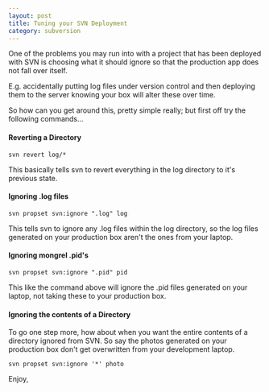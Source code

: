 ```yaml
---
layout: post
title: Tuning your SVN Deployment
category: subversion
---
```


One of the problems you may run into with a project that has been deployed with SVN is choosing what it should ignore so that the production app does not fall over itself.

E.g.
accidentally putting log files under version control and then deploying them to the server knowing your box will alter these over time.

So how can you get around this, pretty simple really; but first off try the following commands...

#### Reverting a Directory

    svn revert log/*

This basically tells svn to revert everything in the log directory to it's previous state.

#### Ignoring .log files

    svn propset svn:ignore ".log" log

This tells svn to ignore any .log files within the log directory, so the log files generated on your production box aren't the ones from your laptop.

#### Ignoring mongrel .pid's 

    svn propset svn:ignore ".pid" pid

This like the command above will ignore the .pid files generated on your laptop, not taking these to your production box.

#### Ignoring the contents of a Directory

To go one step more, how about when you want the entire contents of a directory ignored from SVN.  So say the photos generated on your production box don't get overwritten from your development laptop.

    svn propset svn:ignore '*' photo 

Enjoy,
